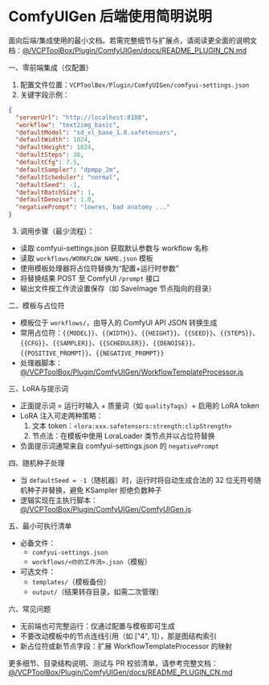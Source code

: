 # ComfyUIGen 后端使用简明说明

面向后端/集成使用的最小文档。若需完整细节与扩展点，请阅读更全面的说明文档：[@/VCPToolBox/Plugin/ComfyUIGen/docs/README_PLUGIN_CN.md](docs/README_PLUGIN_CN.md:1)

一、零前端集成（仅配置）
1) 配置文件位置：`VCPToolBox/Plugin/ComfyUIGen/comfyui-settings.json`
2) 关键字段示例：
```json
{
  "serverUrl": "http://localhost:8188",
  "workflow": "text2img_basic",
  "defaultModel": "sd_xl_base_1.0.safetensors",
  "defaultWidth": 1024,
  "defaultHeight": 1024,
  "defaultSteps": 30,
  "defaultCfg": 7.5,
  "defaultSampler": "dpmpp_2m",
  "defaultScheduler": "normal",
  "defaultSeed": -1,
  "defaultBatchSize": 1,
  "defaultDenoise": 1.0,
  "negativePrompt": "lowres, bad anatomy ..."
}
```
3) 调用步骤（最少流程）：
- 读取 comfyui-settings.json 获取默认参数与 workflow 名称
- 读取 `workflows/WORKFLOW_NAME.json` 模板
- 使用模板处理器将占位符替换为“配置+运行时参数”
- 将替换结果 POST 至 ComfyUI `/prompt` 接口
- 输出文件按工作流设置保存（如 SaveImage 节点指向的目录）

二、模板与占位符
- 模板位于 `workflows/`，由导入的 ComfyUI API JSON 转换生成
- 常用占位符：`{{MODEL}}`、`{{WIDTH}}`、`{{HEIGHT}}`、`{{SEED}}`、`{{STEPS}}`、`{{CFG}}`、`{{SAMPLER}}`、`{{SCHEDULER}}`、`{{DENOISE}}`、`{{POSITIVE_PROMPT}}`、`{{NEGATIVE_PROMPT}}`
- 处理器脚本：[@/VCPToolBox/Plugin/ComfyUIGen/WorkflowTemplateProcessor.js](WorkflowTemplateProcessor.js:1)

三、LoRA与提示词
- 正面提示词 = 运行时输入 + 质量词（如 `qualityTags`）+ 启用的 LoRA token
- LoRA 注入可走两种策略：
  1) 文本 token：`<lora:xxx.safetensors:strength:clipStrength>`
  2) 节点法：在模板中使用 LoraLoader 类节点并以占位符替换
- 负面提示词通常来自 comfyui-settings.json 的 `negativePrompt`

四、随机种子处理
- 当 `defaultSeed = -1`（随机器）时，运行时将自动生成合法的 32 位无符号随机种子并替换，避免 KSampler 拒绝负数种子
- 逻辑实现在主执行脚本：[@/VCPToolBox/Plugin/ComfyUIGen/ComfyUIGen.js](ComfyUIGen.js:1)

五、最小可执行清单
- 必备文件：
  - `comfyui-settings.json`
  - `workflows/<你的工作流>.json`（模板）
- 可选文件：
  - `templates/`（模板备份）
  - `output/`（结果转存目录，如需二次管理）

六、常见问题
- 无前端也可完整运行：仅通过配置与模板即可生成
- 不要改动模板中的节点连线引用（如 ["4", 1]），那是图结构索引
- 新占位符或新节点字段：扩展 WorkflowTemplateProcessor 的映射

更多细节、目录结构说明、测试与 PR 校验清单，请参考完整文档：[@/VCPToolBox/Plugin/ComfyUIGen/docs/README_PLUGIN_CN.md](docs/README_PLUGIN_CN.md:1)